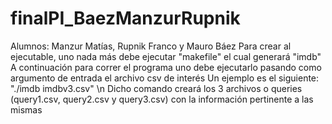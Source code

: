 # finalPI_BaezManzurRupnik
Alumnos: Manzur Matías, Rupnik Franco y Mauro Báez
Para crear al ejecutable, uno nada más debe ejecutar "makefile" el cual generará "imdb"
A continuación para correr el programa uno debe ejecutarlo pasando como argumento de entrada el archivo csv de interés
Un ejemplo es el siguiente: "./imdb imdbv3.csv" \n
Dicho comando creará los 3 archivos o queries (query1.csv, query2.csv y query3.csv) con la información pertinente a las mismas
#
#
#
#
#
